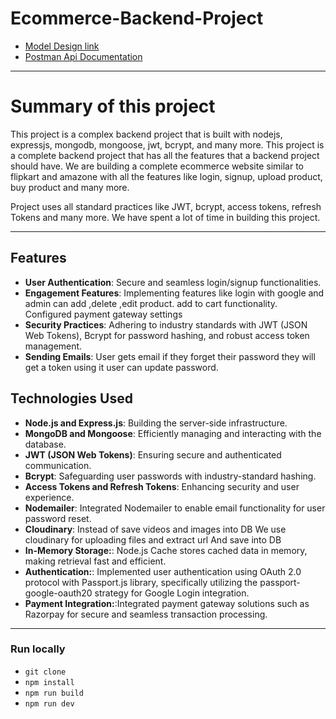 # Ecommerce-Backend-Project


- [Model Design link](https://app.eraser.io/workspace/4ueYEd8t9PzWXAOMwXqc)
- [Postman Api Documentation](https://documenter.getpostman.com/view/21582927/2sA2xcZZnv)

---
# Summary of this project

This project is a complex backend project that is built with nodejs, expressjs, mongodb, mongoose, jwt, bcrypt, and many more. This project is a complete backend project that has all the features that a backend project should have.
We are building a complete ecommerce website similar to flipkart and amazone  with all the features like login, signup, upload product, buy product and many more.

Project uses all standard practices like JWT, bcrypt, access tokens, refresh Tokens and many more. We have spent a lot of time in building this project. 

---

## Features

- **User Authentication**: Secure and seamless login/signup functionalities.
- **Engagement Features**: Implementing features like login with google and admin can add ,delete ,edit product. add to cart functionality. Configured payment gateway settings
- **Security Practices**: Adhering to industry standards with JWT (JSON Web Tokens), Bcrypt for password hashing, and robust access token management.
- **Sending Emails**: User gets email if they forget their password they will get a token using it user can update password. 

## Technologies Used

- **Node.js and Express.js**: Building the server-side infrastructure.
- **MongoDB and Mongoose**: Efficiently managing and interacting with the database.
- **JWT (JSON Web Tokens)**: Ensuring secure and authenticated communication.
- **Bcrypt**: Safeguarding user passwords with industry-standard hashing.
- **Access Tokens and Refresh Tokens**: Enhancing security and user experience.
- **Nodemailer**: Integrated Nodemailer to enable email functionality for user password reset. 
- **Cloudinary**: Instead of save videos and images  into DB We use cloudinary for uploading files and extract url And save into DB 
- **In-Memory Storage:**: Node.js Cache stores cached data in memory, making retrieval fast and efficient. 
- **Authentication:**: Implemented user authentication using OAuth 2.0 protocol with Passport.js library, specifically utilizing the passport-google-oauth20 strategy for Google Login integration.
- **Payment Integration:**:Integrated payment gateway solutions such as Razorpay for secure and seamless transaction processing.

---
### Run locally
- `git clone  `
- `npm install `
- `npm run build`
- `npm run dev`
